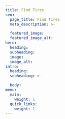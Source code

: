 ```yaml
---
title: Find Tires
seo:
  page_title: Find Tires
  meta_description: >-

  featured_image:
  featured_image_alt:
hero:
  heading:
  subheading:
  image:
  image_alt:
intro:
  heading:
  subheading: >-

  body:
menu:
  main:
    weight: 1
  quick_links:
    weight: 1
---
```

